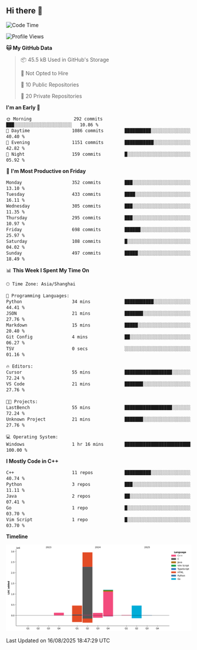 ## Hi there 👋

<!--  ![Top Langs](https://github-readme-stats.vercel.app/api/top-langs/?username=ScottZhang812) -->

<!--START_SECTION:waka-->
![Code Time](http://img.shields.io/badge/Code%20Time-104%20hrs%202%20mins-blue)

![Profile Views](http://img.shields.io/badge/Profile%20Views-3-blue)

**🐱 My GitHub Data** 

> 📦 45.5 kB Used in GitHub's Storage 
 > 
> 🚫 Not Opted to Hire
 > 
> 📜 10 Public Repositories 
 > 
> 🔑 20 Private Repositories 
 > 
**I'm an Early 🐤** 

```text
🌞 Morning                292 commits         ███░░░░░░░░░░░░░░░░░░░░░░   10.86 % 
🌆 Daytime                1086 commits        ██████████░░░░░░░░░░░░░░░   40.40 % 
🌃 Evening                1151 commits        ███████████░░░░░░░░░░░░░░   42.82 % 
🌙 Night                  159 commits         █░░░░░░░░░░░░░░░░░░░░░░░░   05.92 % 
```
📅 **I'm Most Productive on Friday** 

```text
Monday                   352 commits         ███░░░░░░░░░░░░░░░░░░░░░░   13.10 % 
Tuesday                  433 commits         ████░░░░░░░░░░░░░░░░░░░░░   16.11 % 
Wednesday                305 commits         ███░░░░░░░░░░░░░░░░░░░░░░   11.35 % 
Thursday                 295 commits         ███░░░░░░░░░░░░░░░░░░░░░░   10.97 % 
Friday                   698 commits         ██████░░░░░░░░░░░░░░░░░░░   25.97 % 
Saturday                 108 commits         █░░░░░░░░░░░░░░░░░░░░░░░░   04.02 % 
Sunday                   497 commits         █████░░░░░░░░░░░░░░░░░░░░   18.49 % 
```


📊 **This Week I Spent My Time On** 

```text
🕑︎ Time Zone: Asia/Shanghai

💬 Programming Languages: 
Python                   34 mins             ███████████░░░░░░░░░░░░░░   44.41 % 
JSON                     21 mins             ███████░░░░░░░░░░░░░░░░░░   27.76 % 
Markdown                 15 mins             █████░░░░░░░░░░░░░░░░░░░░   20.40 % 
Git Config               4 mins              ██░░░░░░░░░░░░░░░░░░░░░░░   06.27 % 
TSV                      0 secs              ░░░░░░░░░░░░░░░░░░░░░░░░░   01.16 % 

🔥 Editors: 
Cursor                   55 mins             ██████████████████░░░░░░░   72.24 % 
VS Code                  21 mins             ███████░░░░░░░░░░░░░░░░░░   27.76 % 

🐱‍💻 Projects: 
LastBench                55 mins             ██████████████████░░░░░░░   72.24 % 
Unknown Project          21 mins             ███████░░░░░░░░░░░░░░░░░░   27.76 % 

💻 Operating System: 
Windows                  1 hr 16 mins        █████████████████████████   100.00 % 
```

**I Mostly Code in C++** 

```text
C++                      11 repos            ██████████░░░░░░░░░░░░░░░   40.74 % 
Python                   3 repos             ███░░░░░░░░░░░░░░░░░░░░░░   11.11 % 
Java                     2 repos             ██░░░░░░░░░░░░░░░░░░░░░░░   07.41 % 
Go                       1 repo              █░░░░░░░░░░░░░░░░░░░░░░░░   03.70 % 
Vim Script               1 repo              █░░░░░░░░░░░░░░░░░░░░░░░░   03.70 % 
```



**Timeline**

![Lines of Code chart](https://raw.githubusercontent.com/ScottZhang812/ScottZhang812/main/assets/bar_graph.png)


 Last Updated on 16/08/2025 18:47:29 UTC
<!--END_SECTION:waka-->


<!--
**ScottZhang812/ScottZhang812** is a ✨ _special_ ✨ repository because its `README.md` (this file) appears on your GitHub profile.

Here are some ideas to get you started:

- 🔭 I’m currently working on ...
- 🌱 I’m currently learning ...
- 👯 I’m looking to collaborate on ...
- 🤔 I’m looking for help with ...
- 💬 Ask me about ...
- 📫 How to reach me: ...
- 😄 Pronouns: ...
- ⚡ Fun fact: ...
-->
